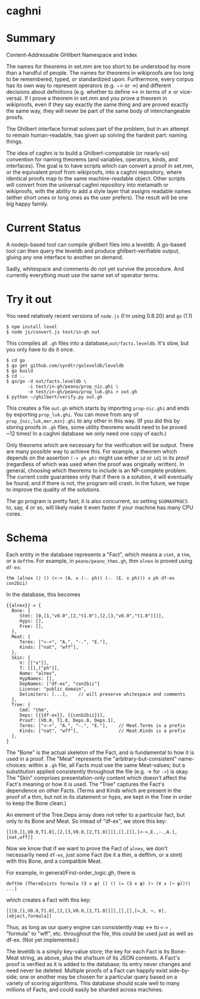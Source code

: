 caghni
======

# Summary

Content-Addressable GHilbert Namespace and Index

The names for theorems in set.mm are too short to be understood by more than a handful of people. The names for theorems in wikiproofs are too long to be remembered, typed, or standardized upon. Furthermore, every corpus has its own way to represent operators (e.g. $->$ or &rarr;) and different decisions about definitions (e.g. whether to define &harr; in terms of &and; or vice-versa). If I prove a theorem in set.mm and you prove a theorem in wikiproofs, even if they say exactly the same thing and are proved exactly the same way, they will never be part of the same body of interchangeable proofs. 

The Ghilbert interface format solves part of the problem, but in an attempt to remain human-readable, has given up solving the hardest part: naming things.

The idea of caghni is to build a Ghilbert-compatable (or nearly-so) convention for naming theorems (and variables, operators, kinds, and interfaces). The goal is to have scripts which can convert a proof in set.mm, or the equivalent proof from wikiproofs, into a caghni repository, where identical proofs map to the same machine-readable object. Other scripts will convert from the universal caghni repository into metamath or wikiproofs, with the ability to add a style layer that assigns readable names (either short ones or long ones as the user prefers). The result will be one big happy family.

# Current Status

A nodejs-based tool can compile ghilbert files into a leveldb. A go-based tool
can then query the leveldb and produce ghilbert-verifiable output, gluing any
one interface to another on demand.

Sadly, whitespace and comments do not yet survive the procedure. And currently
everything must use the same set of operator terms.

# Try it out

You need relatively recent versions of `node.js` (I'm using 0.8.20) and `go` (1.1)

    $ npm install level
    $ node js/convert.js test/in-gh out

This compiles all `.gh` files into a database,`out/facts.leveldb`. It's slow, but you only have to do it once.

    $ cd go
    $ go get github.com/syndtr/goleveldb/leveldb
    $ go build
    $ cd ..
    $ go/go -d out/facts.leveldb \
            -i test/in-gh/peano/prop_nic.ghi \
            -e test/in-gh/peano/prop_luk.ghi > out.gh
    $ python ~/ghilbert/verify.py out.gh

This creates a file `out.gh` which starts by importing `prop-nic.ghi` and ends by exporting `prop_luk.ghi`. You can move from any of `prop_{nic,luk,mer,min}.ghi` to any other in this way. (If you did this by storing proofs in `.gh` files, some utility theorems would need to be proved ~12 times! In a caghni database we only need one copy of each.)

Only theorems which are necessary for the verification will be output. There are many possible way to achieve this. For example, a theorem which depends on the assertion `(-> ph ph)` might use either `id` or `id1` in its proof (regardless of which was used when the proof was originally written). In general, choosing which theorems to include is an NP-complete problem. The current code guarantees only that if there is a solution, it will eventually be found; and if there is not, the program will crash. In the future, we hope to improve the quality of the solutions.

The go program is pretty fast; it is also concurrent, so setting `$GOMAXPROCS` to, say, 4 or so, will likely make it even faster if your machine has many CPU cores.

# Schema

Each entity in the database represents a "Fact", which means a `stmt`, a `thm`, or a `defthm`. For example, in `peano/peano_thms.gh`, thm `alnex` is proved using `df-ex`:

    thm (alnex () () (<-> (A. x (-. ph)) (-. (E. x ph))) x ph df-ex con2bii)

In the database, this becomes

    {{alnex}} = {
      Bone: {
         Stmt: [0,[1,"v0.0",[2,"t1.0"],[2,[3,"v0.0","t1.0"]]]],
         Hyps: [],
         Free: [],
      },
      Meat: {
         Terms: ["<->", "A.", "-.", "E."],
         Kinds: ["nat", "wff"],
      },
      Skin: {
         V: [["x"]],
         T: [[],["ph"]],
         Name: "alnex",
         HypNames: [],
         DepNames: ["df-ex", "con2bii"]
         License: "public domain",
         Delimiters: [...],    // will preserve whitespace and comments
      },
      Tree: {
         Cmd: "thm",
         Deps: [{{df-ex}}, {{conb2bii}}],
         Proof: [V0.0, T1.0, Deps.0, Deps.1],   
         Terms: ["<->", "A.", "-.", "E."],    // Meat.Terms is a prefix
         Kinds: ["nat", "wff"],               // Meat.Kinds is a prefix
      },
    }

The "Bone" is the actual skeleton of the Fact, and is fundamental to how it is used in a proof. The "Meat" represents the "arbitrary-but-consistent" name-choices: within a `.gh` file, all Facts must use the same Meat-values; but a substitution applied consistently throughout the file (e.g. &rarr; for `->`) is okay. The "Skin" comprises presentation-only content which doesn't affect the Fact's meaning or how it is used. The "Tree" captures the Fact's dependence on other Facts. (Terms and Kinds which are present in the proof of a thm, but not in its statement or hyps, are kept in the Tree in order to keep the Bone clean.)

An element of the Tree.Deps array does not refer to a particular fact, but only to its Bone and Meat. So intead of "df-ex", we store this key:
    
    [[[0,[1,V0.0,T1.0],[2,[3,V0.0,[2,T1.0]]]],[],[]],[<->,E.,-.,A.],[nat,wff]]
 
Now we know that if we want to prove the Fact of `alnex`, we don't necessarily need `df-ex`, just some Fact (be it a thm, a defthm, or a stmt) with this Bone, and a compatible Meat.

For example, in general/First-order_logic.gh, there is 

    defthm (ThereExists formula (∃ x φ) () () (↔ (∃ x φ) (¬ (∀ x (¬ φ)))) ...)

which creates a Fact with this key:

    [[[0,[1,V0.0,T1.0],[2,[3,V0.0,[2,T1.0]]]],[],[],[↔,∃, ¬, ∀],[object,formula]] 

Thus, as long as our query engine can consistently map ↔ to `<->` ,  "formula" to "wff", etc. throughout the file, this could be used just as well as df-ex. (Not yet implemented.)

The leveldb is a simply key-value store; the key for each Fact is its Bone-Meat string, as above, plus the sha1sum of its JSON contents. A Fact's proof is verified as it is added to the database; its entry never changes and need never be deleted. Multiple proofs of a Fact can happily exist side-by-side; one or another may be chosen for a particular query based on a variety of scoring algorithms. This database should scale well to many millions of Facts, and could easily be sharded across machines.



